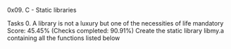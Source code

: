
0x09. C - Static libraries


Tasks
0. A library is not a luxury but one of the necessities of life
mandatory
Score: 45.45% (Checks completed: 90.91%)
Create the static library libmy.a containing all the functions listed below
